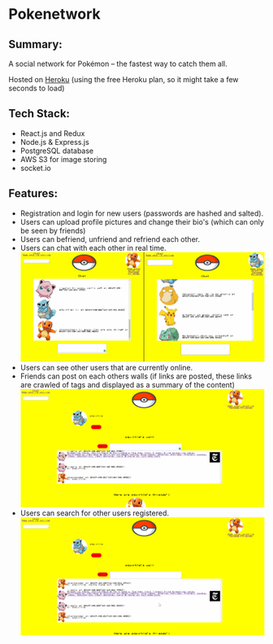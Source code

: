# Pokenetwork

## Summary:
A social network for Pokémon – the fastest way to catch them all.

Hosted on [Heroku](https://pokenetwork.herokuapp.com/welcome#/) (using the free Heroku plan, so it might take a few seconds to load)


## Tech Stack:
* React.js and Redux
* Node.js & Express.js
* PostgreSQL database
* AWS S3 for image storing
* socket.io

## Features:
* Registration and login for new users (passwords are hashed and salted).
* Users can upload profile pictures and change their bio's (which can only be seen by friends)
* Users can befriend, unfriend and refriend each other.
* Users can chat with each other in real time.
![Pokenetwork Chat GIF](https://github.com/gselli12/social_network/blob/master/Images/gifChat.gif)
* Users can see other users that are currently online.
* Friends can post on each others walls (if links are posted, these links are crawled of tags and displayed as a summary of the content)
![Pokenetwork Wallpost GIF](https://github.com/gselli12/social_network/blob/master/Images/gifWallposts.gif)
* Users can search for other users registered.
![Pokenetwork User Search GIF](https://github.com/gselli12/social_network/blob/master/Images/gifSearch.gif)
